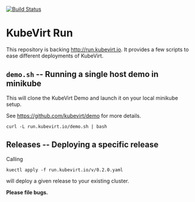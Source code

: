 [![Build Status](https://travis-ci.org/kubevirt/run.svg?branch=master)](https://travis-ci.org/kubevirt/run)

# KubeVirt Run

This repository is backing <http://run.kubevirt.io>. It provides a few
scripts to ease different deployments of KubeVirt.

## `demo.sh` -- Running a single host demo in minikube

This will clone the KubeVirt Demo and launch it on your local minikube setup.

See <https://github.com/kubevirt/demo> for more details.

```
curl -L run.kubevirt.io/demo.sh | bash

```

## Releases -- Deploying a specific release

Calling

```
kuectl apply -f run.kubevirt.io/v/0.2.0.yaml
```

will deploy a given release to your existing cluster.

**Please file bugs.**
